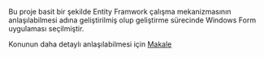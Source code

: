 Bu proje basit bir şekilde Entity Framwork çalışma mekanizmasının anlaşılabilmesi adına geliştirilmiş olup geliştirme sürecinde Windows Form uygulaması seçilmiştir.

Konunun daha detaylı anlaşılabilmesi için [Makale](https://mberkayakar.online/entity-framework-nedir/)